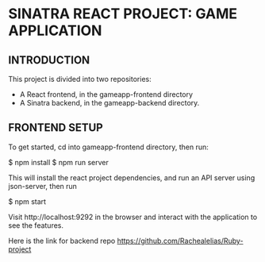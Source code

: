 # SINATRA REACT PROJECT: GAME APPLICATION

## INTRODUCTION
This project is divided into two repositories:
* A React frontend, in the gameapp-frontend directory
* A Sinatra backend, in the gameapp-backend directory.

## FRONTEND SETUP

To get started, cd into gameapp-frontend directory, then run:

$ npm install
$ npm run server

This will install the react project dependencies, and run an API server using json-server, then run 

$ npm start

Visit http://localhost:9292 in the browser and interact with the application to see the features. 

Here is the link for backend repo https://github.com/Rachealelias/Ruby-project
